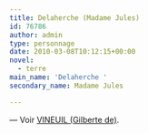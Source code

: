 ```yaml
---
title: Delaherche (Madame Jules)
id: 76786
author: admin
type: personnage
date: 2010-03-08T10:12:15+00:00
novel:
  - terre
main_name: 'Delaherche '
secondary_name: Madame Jules

---
```

— Voir [VINEUIL (Gilberte de)][1].

 [1]: /personnage/vineuil-gilberte-de